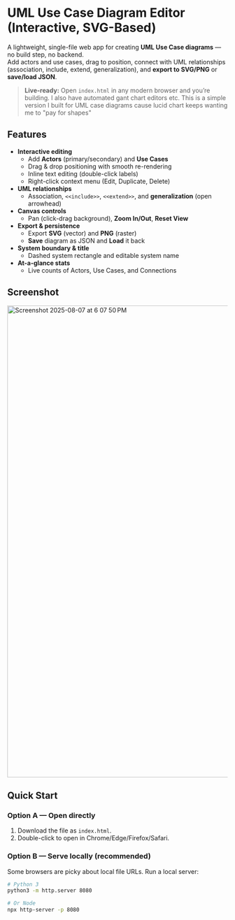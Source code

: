 # UML Use Case Diagram Editor (Interactive, SVG-Based)

A lightweight, single-file web app for creating **UML Use Case diagrams** — no build step, no backend.  
Add actors and use cases, drag to position, connect with UML relationships (association, include, extend, generalization), and **export to SVG/PNG** or **save/load JSON**.

> **Live-ready:** Open `index.html` in any modern browser and you’re building.
> I also have automated gant chart editors etc. This is a simple version I built for UML case diagrams cause lucid chart keeps wanting me to "pay for shapes"


## Features

- **Interactive editing**
  - Add **Actors** (primary/secondary) and **Use Cases**
  - Drag & drop positioning with smooth re-rendering
  - Inline text editing (double-click labels)
  - Right-click context menu (Edit, Duplicate, Delete)
- **UML relationships**
  - Association, `<<include>>`, `<<extend>>`, and **generalization** (open arrowhead)
- **Canvas controls**
  - Pan (click-drag background), **Zoom In/Out**, **Reset View**
- **Export & persistence**
  - Export **SVG** (vector) and **PNG** (raster)
  - **Save** diagram as JSON and **Load** it back
- **System boundary & title**
  - Dashed system rectangle and editable system name
- **At-a-glance stats**
  - Live counts of Actors, Use Cases, and Connections

## Screenshot
<img width="1000" height="1080" alt="Screenshot 2025-08-07 at 6 07 50 PM" src="https://github.com/user-attachments/assets/723ad181-67b8-4eb2-8c82-5b8f90e494ee" />


## Quick Start

### Option A — Open directly
1. Download the file as `index.html`.
2. Double-click to open in Chrome/Edge/Firefox/Safari.

### Option B — Serve locally (recommended)
Some browsers are picky about local file URLs. Run a local server:

```bash
# Python 3
python3 -m http.server 8080

# Or Node
npx http-server -p 8080

